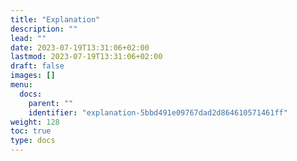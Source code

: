 ```yaml
---
title: "Explanation"
description: ""
lead: ""
date: 2023-07-19T13:31:06+02:00
lastmod: 2023-07-19T13:31:06+02:00
draft: false
images: []
menu:
  docs:
    parent: ""
    identifier: "explanation-5bbd491e09767dad2d864610571461ff"
weight: 128
toc: true
type: docs
---
```

